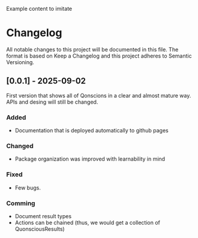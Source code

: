 Example content to imitate

# Changelog
All notable changes to this project will be documented in this file.
The format is based on Keep a Changelog and this project adheres to Semantic Versioning.

## [0.0.1] - 2025-09-02

First version that shows all of Qonscions in a clear and almost mature way.
APIs and desing will still be changed. 

### Added
- Documentation that is deployed automatically to github pages

### Changed
- Package organization was improved with learnability in mind

### Fixed
- Few bugs.

### Comming
- Document result types
- Actions can be chained (thus, we would get a collection of QuonsciousResults)

